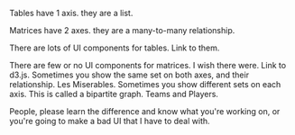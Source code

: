 Tables have 1 axis. they are a list.

Matrices have 2 axes. they are a many-to-many relationship.

There are lots of UI components for tables.
Link to them.

There are few or no UI components for matrices. I wish there were.
Link to d3.js.
Sometimes you show the same set on both axes, and their relationship. Les Miserables.
Sometimes you show different sets on each axis. This is called a bipartite graph. Teams and Players.

People, please learn the difference and know what you're working on, or
you're going to make a bad UI that I have to deal with.
